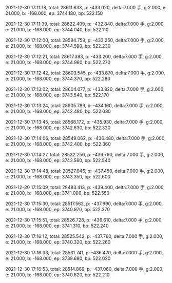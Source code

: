 2021-12-30 17:11:18, total: 28611.633, p: -433.020, delta:7.000 手, g:2.000, e: 21.000, b: -168.000, ep: 3744.180, bp: 522.150

2021-12-30 17:11:39, total: 28622.409, p: -432.840, delta:7.000 手, g:2.000, e: 21.000, b: -168.000, ep: 3744.040, bp: 522.110

2021-12-30 17:12:00, total: 28594.759, p: -433.250, delta:7.000 手, g:2.000, e: 21.000, b: -168.000, ep: 3744.590, bp: 522.230

2021-12-30 17:12:21, total: 28617.383, p: -433.200, delta:7.000 手, g:2.000, e: 21.000, b: -168.000, ep: 3744.960, bp: 522.270

2021-12-30 17:12:42, total: 28603.545, p: -433.870, delta:7.000 手, g:2.000, e: 21.000, b: -168.000, ep: 3744.370, bp: 522.280

2021-12-30 17:13:02, total: 28604.077, p: -433.820, delta:7.000 手, g:2.000, e: 21.000, b: -168.000, ep: 3743.540, bp: 522.170

2021-12-30 17:13:24, total: 28605.789, p: -434.160, delta:7.000 手, g:2.000, e: 21.000, b: -168.000, ep: 3742.480, bp: 522.080

2021-12-30 17:13:45, total: 28568.172, p: -435.930, delta:7.000 手, g:2.000, e: 21.000, b: -168.000, ep: 3742.630, bp: 522.320

2021-12-30 17:14:06, total: 28549.062, p: -436.480, delta:7.000 手, g:2.000, e: 21.000, b: -168.000, ep: 3742.400, bp: 522.360

2021-12-30 17:14:27, total: 28532.250, p: -436.760, delta:7.000 手, g:2.000, e: 21.000, b: -168.000, ep: 3743.560, bp: 522.540

2021-12-30 17:14:48, total: 28527.046, p: -437.450, delta:7.000 手, g:2.000, e: 21.000, b: -168.000, ep: 3743.350, bp: 522.600

2021-12-30 17:15:09, total: 28483.413, p: -439.400, delta:7.000 手, g:2.000, e: 21.000, b: -168.000, ep: 3741.000, bp: 522.550

2021-12-30 17:15:30, total: 28517.562, p: -437.990, delta:7.000 手, g:2.000, e: 21.000, b: -168.000, ep: 3740.970, bp: 522.370

2021-12-30 17:15:51, total: 28526.726, p: -436.610, delta:7.000 手, g:2.000, e: 21.000, b: -168.000, ep: 3741.310, bp: 522.240

2021-12-30 17:16:12, total: 28525.542, p: -437.760, delta:7.000 手, g:2.000, e: 21.000, b: -168.000, ep: 3740.320, bp: 522.260

2021-12-30 17:16:33, total: 28531.741, p: -436.470, delta:7.000 手, g:2.000, e: 21.000, b: -168.000, ep: 3739.690, bp: 522.020

2021-12-30 17:16:53, total: 28514.889, p: -437.060, delta:7.000 手, g:2.000, e: 21.000, b: -168.000, ep: 3740.620, bp: 522.210